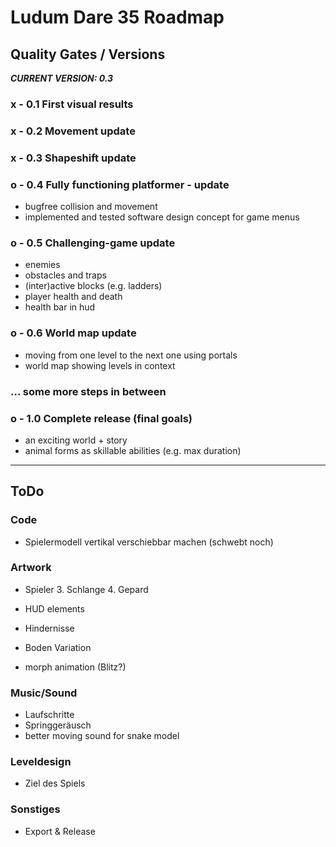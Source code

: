 # Ludum Dare 35 Roadmap

## Quality Gates / Versions

___CURRENT VERSION: 0.3___

### x - 0.1 First visual results

### x - 0.2 Movement update

### x - 0.3 Shapeshift update

### o - 0.4 Fully functioning platformer - update

- bugfree collision and movement
- implemented and tested software design concept for game menus

### o - 0.5 Challenging-game update

- enemies
- obstacles and traps
- (inter)active blocks (e.g. ladders)
- player health and death
- health bar in hud

### o - 0.6 World map update

- moving from one level to the next one using portals
- world map showing levels in context

### ... some more steps in between

### o - 1.0 Complete release (final goals)

- an exciting world + story
- animal forms as skillable abilities (e.g. max duration)


---


## ToDo

### Code

- Spielermodell vertikal verschiebbar machen (schwebt noch)

### Artwork

- Spieler
	3. Schlange
	4. Gepard

- HUD elements
- Hindernisse
- Boden Variation
- morph animation (Blitz?)

### Music/Sound

- Laufschritte
- Springgeräusch
- better moving sound for snake model

### Leveldesign

- Ziel des Spiels

### Sonstiges

- Export & Release


